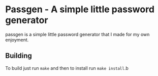 # Passgen - A simple little password generator

passgen is a simple little password generator that I made for my own enjoyment.

## Building

To build just run `make` and then to install run `make install`.b
